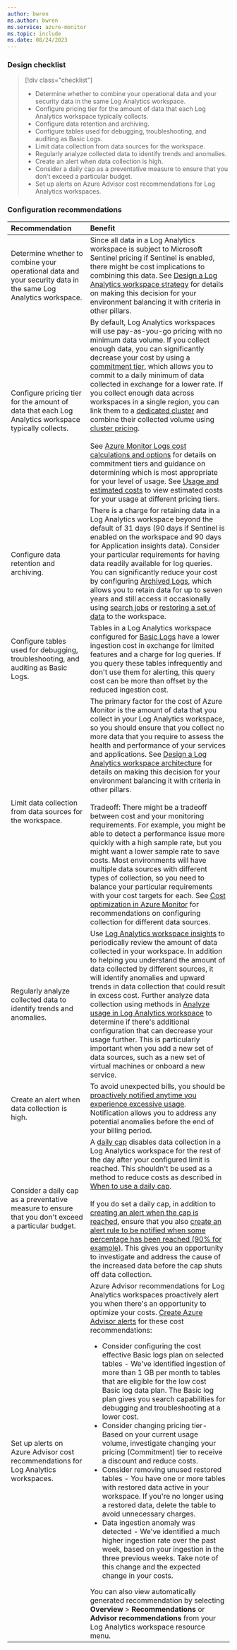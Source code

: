 ```yaml
---
author: bwren
ms.author: bwren
ms.service: azure-monitor
ms.topic: include
ms.date: 08/24/2023
---
```


### Design checklist

> [!div class="checklist"]
> - Determine whether to combine your operational data and your security data in the same Log Analytics workspace.
> - Configure pricing tier for the amount of data that each Log Analytics workspace typically collects.
> - Configure data retention and archiving.
> - Configure tables used for debugging, troubleshooting, and auditing as Basic Logs.
> - Limit data collection from data sources for the workspace.
> - Regularly analyze collected data to identify trends and anomalies.
> - Create an alert when data collection is high.
> - Consider a daily cap as a preventative measure to ensure that you don't exceed a particular budget.
> - Set up alerts on Azure Advisor cost recommendations for Log Analytics workspaces.

### Configuration recommendations

| Recommendation | Benefit |
|:---|:---|
| Determine whether to combine your operational data and your security data in the same Log Analytics workspace. | Since all data in a Log Analytics workspace is subject to Microsoft Sentinel pricing if Sentinel is enabled, there might be cost implications to combining this data. See [Design a Log Analytics workspace strategy](../logs/workspace-design.md) for details on making this decision for your environment balancing it with criteria in other pillars. |
| Configure pricing tier for the amount of data that each Log Analytics workspace typically collects. | By default, Log Analytics workspaces will use pay-as-you-go pricing with no minimum data volume. If you collect enough data, you can significantly decrease your cost by using a [commitment tier](../logs/cost-logs.md#commitment-tiers), which allows you to commit to a daily minimum of data collected in exchange for a lower rate. If you collect enough data across workspaces in a single region, you can link them to a [dedicated cluster](../logs/logs-dedicated-clusters.md) and combine their collected volume using [cluster pricing](../logs/cost-logs.md#dedicated-clusters).<br><br>See [Azure Monitor Logs cost calculations and options](../logs/cost-logs.md) for details on commitment tiers and guidance on determining which is most appropriate for your level of usage. See [Usage and estimated costs](../usage-estimated-costs.md#usage-and-estimated-costs) to view estimated costs for your usage at different pricing tiers.  |
| Configure data retention and archiving. | There is a charge for retaining data in a Log Analytics workspace beyond the default of 31 days (90 days if Sentinel is enabled on the workspace and 90 days for Application insights data). Consider your particular requirements for having data readily available for log queries. You can significantly reduce your cost by configuring [Archived Logs](../logs/data-retention-archive.md), which allows you to retain data for up to seven years and still access it occasionally using [search jobs](../logs/search-jobs.md) or [restoring a set of data](../logs/restore.md) to the workspace. |
| Configure tables used for debugging, troubleshooting, and auditing as Basic Logs. | Tables in a Log Analytics workspace configured for [Basic Logs](../logs/basic-logs-configure.md) have a lower ingestion cost in exchange for limited features and a charge for log queries. If you query these tables infrequently and don't use them for alerting, this query cost can be more than offset by the reduced ingestion cost. |
| Limit data collection from data sources for the workspace. | The primary factor for the cost of Azure Monitor is the amount of data that you collect in your Log Analytics workspace, so you should ensure that you collect no more data that you require to assess the health and performance of your services and applications. See [Design a Log Analytics workspace architecture](../logs/workspace-design.md) for details on making this decision for your environment balancing it with criteria in other pillars.<br><br>Tradeoff: There might be a tradeoff between cost and your monitoring requirements. For example, you might be able to detect a performance issue more quickly with a high sample rate, but you might want a lower sample rate to save costs. Most environments will have multiple data sources with different types of collection, so you need to balance your particular requirements with your cost targets for each. See [Cost optimization in Azure Monitor](../best-practices-cost.md) for recommendations on configuring collection for different data sources. |
| Regularly analyze collected data to identify trends and anomalies.  | Use [Log Analytics workspace insights](../logs/log-analytics-workspace-insights-overview.md) to periodically review the amount of data collected in your workspace. In addition to helping you understand the amount of data collected by different sources, it will identify anomalies and upward trends in data collection that could result in excess cost. Further analyze data collection using methods in [Analyze usage in Log Analytics workspace](../logs/analyze-usage.md) to determine if there's additional configuration that can decrease your usage further. This is particularly important when you add a new set of data sources, such as a new set of virtual machines or onboard a new service. |
| Create an alert when data collection is high. | To avoid unexpected bills, you should be [proactively notified anytime you experience excessive usage](../logs/analyze-usage.md#send-alert-when-data-collection-is-high). Notification allows you to address any potential anomalies before the end of your billing period. |
| Consider a daily cap as a preventative measure to ensure that you don't exceed a particular budget. | A [daily cap](../logs/daily-cap.md) disables data collection in a Log Analytics workspace for the rest of the day after your configured limit is reached. This shouldn't be used as a method to reduce costs as described in [When to use a daily cap](../logs/daily-cap.md#when-to-use-a-daily-cap).<br><br>If you do set a daily cap, in addition to [creating an alert when the cap is reached](../logs/log-analytics-workspace-health.md#view-log-analytics-workspace-health-and-set-up-health-status-alerts), ensure that you also [create an alert rule to be notified when some percentage has been reached (90% for example)](../logs/analyze-usage.md#send-alert-when-data-collection-is-high). This gives you an opportunity to investigate and address the cause of the increased data before the cap shuts off data collection. |
| Set up alerts on Azure Advisor cost recommendations for Log Analytics workspaces. | Azure Advisor recommendations for Log Analytics workspaces proactively alert you when there's an opportunity to optimize your costs. [Create Azure Advisor alerts](../../advisor/advisor-alerts-portal.md) for these cost recommendations: <ul><li>Consider configuring the cost effective Basic logs plan on selected tables - We've identified ingestion of more than 1 GB per month to tables that are eligible for the low cost Basic log data plan. The Basic log plan gives you search capabilities for debugging and troubleshooting at a lower cost.</li><li>Consider changing pricing tier- Based on your current usage volume, investigate changing your pricing (Commitment) tier to receive a discount and reduce costs.</li><li>Consider removing unused restored tables - You have one or more tables with restored data active in your workspace. If you're no longer using a restored data, delete the table to avoid unnecessary charges.</li><li>Data ingestion anomaly was detected - We've identified a much higher ingestion rate over the past week, based on your ingestion in the three previous weeks. Take note of this change and the expected change in your costs.</ul></li>You can also view automatically generated recommendation by selecting **Overview** > **Recommendations** or **Advisor recommendations** from your Log Analytics workspace resource menu.|
 
